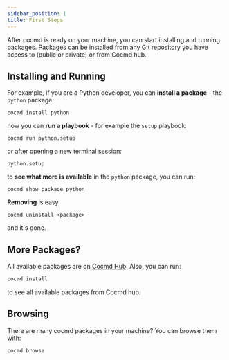 ```yaml
---
sidebar_position: 1
title: First Steps
---
```


After cocmd is ready on your machine, you can start installing and running 
packages. 
Packages can be installed from any Git repository you have access to (public or private) or from Cocmd hub.


## Installing and Running
For example, if you are a Python developer, you can **install a package** - the `python` package:

```shell
cocmd install python
```

now you can **run a playbook** - for example the `setup` playbook:


```shell
cocmd run python.setup
```

or after opening a new terminal session:
```shell
python.setup
```

to **see what more is available** in the `python` package, you can run:
```shell
cocmd show package python
```

**Removing** is easy  
```shell
cocmd uninstall <package>
``` 
and it's gone.


## More Packages?
All available packages are on [Cocmd Hub](https://cocmd.org/#hub).
Also, you can run:
```bash
cocmd install
```

to see all available packages from Cocmd hub. 

## Browsing

There are many cocmd packages in your machine?
You can browse them with:
```bash
cocmd browse
```


